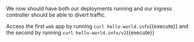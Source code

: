 We now should have both our deployments running and our ingress controller should be able to divert traffic.

Access the first `web` app by running `curl hello-world.info`{{execute}} and the second by running `curl hello-world.info/v2`{{execute}}